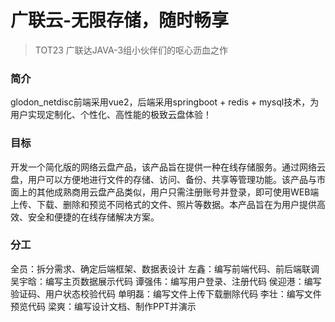 # 广联云-无限存储，随时畅享
> TOT23 广联达JAVA-3组小伙伴们的呕心沥血之作

### 简介
glodon_netdisc前端采用vue2，后端采用springboot + redis + mysql技术，为用户实现定制化、个性化、高性能的极致云盘体验！
### 目标
开发一个简化版的网络云盘产品，该产品旨在提供一种在线存储服务。通过网络云盘，用户可以方便地进行文件的存储、访问、备份、共享等管理功能。该产品与市面上的其他成熟商用云盘产品类似，用户只需注册账号并登录，即可使用WEB端上传、下载、删除和预览不同格式的文件、照片等数据。本产品旨在为用户提供高效、安全和便捷的在线存储解决方案。
### 分工
全员：拆分需求、确定后端框架、数据表设计
左鑫：编写前端代码、前后端联调
吴宇晗：编写主页数据展示代码
谭强伟：编写用户登录、注册代码
侯迎港：编写验证码、用户状态校验代码
单明磊：编写文件上传下载删除代码
李壮：编写文件预览代码
梁爽：编写设计文档、制作PPT并演示

